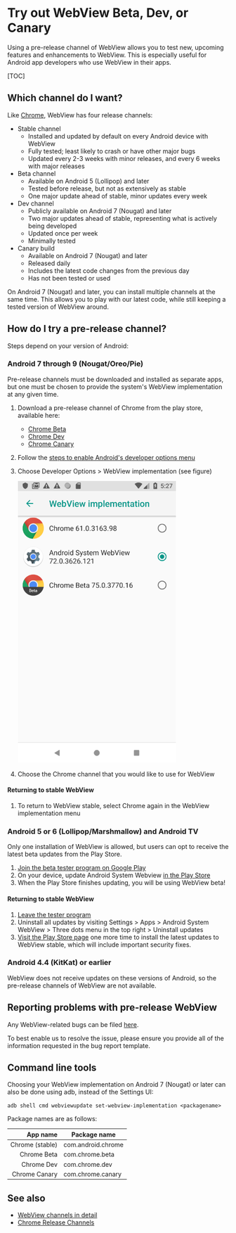 # Try out WebView Beta, Dev, or Canary

Using a pre-release channel of WebView allows you to test new, upcoming features
and enhancements to WebView. This is especially useful for Android app
developers who use WebView in their apps.

[TOC]

## Which channel do I want?

Like [Chrome](https://www.chromium.org/getting-involved/dev-channel), WebView
has four release channels:

- Stable channel
  - Installed and updated by default on every Android device with WebView
  - Fully tested; least likely to crash or have other major bugs
  - Updated every 2-3 weeks with minor releases, and every 6 weeks with major
    releases
- Beta channel
  - Available on Android 5 (Lollipop) and later
  - Tested before release, but not as extensively as stable
  - One major update ahead of stable, minor updates every week
- Dev channel
  - Publicly available on Android 7 (Nougat) and later
  - Two major updates ahead of stable, representing what is actively being
    developed
  - Updated once per week
  - Minimally tested
- Canary build
  - Available on Android 7 (Nougat) and later
  - Released daily
  - Includes the latest code changes from the previous day
  - Has not been tested or used

On Android 7 (Nougat) and later, you can install multiple channels at the same
time. This allows you to play with our latest code, while still keeping a tested
version of WebView around.

## How do I try a pre-release channel?

Steps depend on your version of Android:

### Android 7 through 9 (Nougat/Oreo/Pie)

Pre-release channels must be downloaded and installed as separate apps, but one
must be chosen to provide the system's WebView implementation at any given time.

1. Download a pre-release channel of Chrome from the play store, available here:
   - [Chrome Beta](https://play.google.com/store/apps/details?id=com.chrome.beta)
   - [Chrome Dev](https://play.google.com/store/apps/details?id=com.chrome.dev)
   - [Chrome Canary](https://play.google.com/store/apps/details?id=com.chrome.canary)
2. Follow the [steps to enable Android's developer options
   menu](https://developer.android.com/studio/debug/dev-options)
3. Choose Developer Options > WebView implementation (see figure)

   ![The "WebView implementation" menu](/android_webview/docs/images/webview_implementations_menu.png)

4. Choose the Chrome channel that you would like to use for WebView

#### Returning to stable WebView

1. To return to WebView stable, select Chrome again in the WebView
   implementation menu

### Android 5 or 6 (Lollipop/Marshmallow) and Android TV

Only one installation of WebView is allowed, but users can opt to receive the
latest beta updates from the Play Store.

1. [Join the beta tester program on Google
   Play](https://play.google.com/apps/testing/com.google.android.webview)
2. On your device, update Android System Webview [in the Play
   Store](https://play.google.com/store/apps/details?id=com.google.android.webview)
3. When the Play Store finishes updating, you will be using WebView beta!

#### Returning to stable WebView

1. [Leave the tester
   program](https://play.google.com/apps/testing/com.google.android.webview)
2. Uninstall all updates by visiting Settings > Apps > Android System WebView >
   Three dots menu in the top right > Uninstall updates
3. [Visit the Play Store
   page](https://play.google.com/store/apps/details?id=com.google.android.webview)
   one more time to install the latest updates to WebView stable, which will
   include important security fixes.

### Android 4.4 (KitKat) or earlier

WebView does not receive updates on these versions of Android, so the
pre-release channels of WebView are not available.

## Reporting problems with pre-release WebView

Any WebView-related bugs can be filed
[here](https://bugs.chromium.org/p/chromium/issues/entry?template=Webview+Bugs).

To best enable us to resolve the issue, please ensure you provide all of the
information requested in the bug report template.

## Command line tools

Choosing your WebView implementation on Android 7 (Nougat) or later can also
be done using adb, instead of the Settings UI:

```shell
adb shell cmd webviewupdate set-webview-implementation <packagename>
```

Package names are as follows:

|App name                |Package name                            |
|-----------------------:|----------------------------------------|
|Chrome (stable)         |com.android.chrome                      |
|Chrome Beta             |com.chrome.beta                         |
|Chrome Dev              |com.chrome.dev                          |
|Chrome Canary           |com.chrome.canary                       |

## See also
- [WebView channels in detail](/android_webview/docs/channels.md)
- [Chrome Release
  Channels](https://www.chromium.org/getting-involved/dev-channel)

